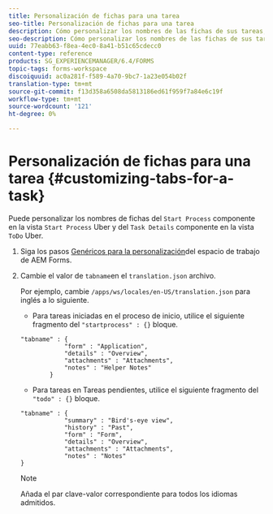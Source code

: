 ```yaml
---
title: Personalización de fichas para una tarea
seo-title: Personalización de fichas para una tarea
description: Cómo personalizar los nombres de las fichas de sus tareas, en el espacio de trabajo de LiveCycle AEM Forms.
seo-description: Cómo personalizar los nombres de las fichas de sus tareas, en el espacio de trabajo de LiveCycle AEM Forms.
uuid: 77eabb63-f8ea-4ec0-8a41-b51c65cdecc0
content-type: reference
products: SG_EXPERIENCEMANAGER/6.4/FORMS
topic-tags: forms-workspace
discoiquuid: ac0a281f-f589-4a70-9bc7-1a23e054b02f
translation-type: tm+mt
source-git-commit: f13d358a6508da5813186ed61f959f7a84e6c19f
workflow-type: tm+mt
source-wordcount: '121'
ht-degree: 0%

---
```



# Personalización de fichas para una tarea {#customizing-tabs-for-a-task}

Puede personalizar los nombres de fichas del `Start Process` componente en la vista `Start Process` Uber y del `Task Details` componente en la vista `ToDo` Uber.

1. Siga los pasos [Genéricos para la personalización](/help/forms/using/generic-steps-html-workspace-customization.md)del espacio de trabajo de AEM Forms.
1. Cambie el valor de `tabname`en el `translation.json` archivo.

   Por ejemplo, cambie `/apps/ws/locales/en-US/translation.json` para inglés a lo siguiente.

   * Para tareas iniciadas en el proceso de inicio, utilice el siguiente fragmento del `"startprocess" : {}` bloque.

   ```
   "tabname" : {
               "form" : "Application",
               "details" : "Overview",
               "attachments" : "Attachments",
               "notes" : "Helper Notes"
           }
   ```

   * Para tareas en Tareas pendientes, utilice el siguiente fragmento del `"todo" : {}` bloque.

   ```
   "tabname" : {
               "summary" : "Bird's-eye view",
               "history" : "Past",
               "form" : "Form",
               "details" : "Overview",
               "attachments" : "Attachments",
               "notes" : "Notes"
   }
   ```

   >[!NOTE]
   >
   >Añada el par clave-valor correspondiente para todos los idiomas admitidos.
